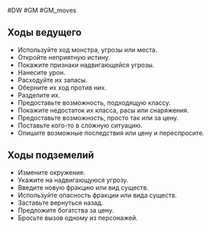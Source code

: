 #DW  #GM #GM_moves  

## Ходы ведущего

- Используйте ход монстра, угрозы или места.
- Откройте неприятную истину.
- Покажите признаки надвигающейся угрозы.
- Нанесите урон.
- Расходуйте их запасы.
- Оберните их ход против них.
- Разделите их.
- Предоставьте возможность, подходящую классу.
- Покажите недостаток их класса, расы или снаряжения.
- Предоставьте возможность, просто так или за цену.
- Поставьте кого-то в сложную ситуацию.
- Опишите возможные последствия или цену и переспросите.

## Ходы подземелий

- Измените окружение.
- Укажите на надвигающуюся угрозу.
- Введите новую фракцию или вид существ.
- Используйте опасность фракции или вида существ.
- Заставьте вернуться назад.
- Предложите богатства за цену.
- Бросьте вызов одному из персонажей.